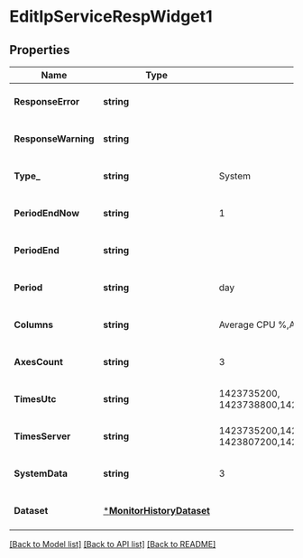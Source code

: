 # EditIpServiceRespWidget1

## Properties
Name | Type | Description | Notes
------------ | ------------- | ------------- | -------------
**ResponseError** | **string** |  | [optional] [default to null]
**ResponseWarning** | **string** |  | [optional] [default to null]
**Type_** | **string** | System | [optional] [default to null]
**PeriodEndNow** | **string** | 1 | [optional] [default to null]
**PeriodEnd** | **string** |  | [optional] [default to null]
**Period** | **string** | day | [optional] [default to null]
**Columns** | **string** | Average CPU %,Average Memory %,Average Disk Free % | [optional] [default to null]
**AxesCount** | **string** | 3 | [optional] [default to null]
**TimesUtc** | **string** | 1423735200, 1423738800,1423742400,1423746000,1423749600,1423753200,1423756800,1423760400,1423764000,1423767600,1423771200,1423774800,1423778400,1423782000,1423785600,1423789200,1423792800,1423796400,1423800000,1423803600,1423807200,1423810800,1423814400,1423818000,1423821600 | [optional] [default to null]
**TimesServer** | **string** | 1423735200,1423738800, 1423742400,1423746000,1423749600,1423753200,1423756800,1423760400,1423764000,1423767600,1423771200,1423774800,1423778400,1423782000,1423785600,1423789200,1423792800,1423796400,1423800000,1423803600, 1423807200,1423810800,1423814400,1423818000,1423821600 | [optional] [default to null]
**SystemData** | **string** | 3 | [optional] [default to null]
**Dataset** | [***MonitorHistoryDataset**](Monitor_History_dataset.md) |  | [optional] [default to null]

[[Back to Model list]](../README.md#documentation-for-models) [[Back to API list]](../README.md#documentation-for-api-endpoints) [[Back to README]](../README.md)

